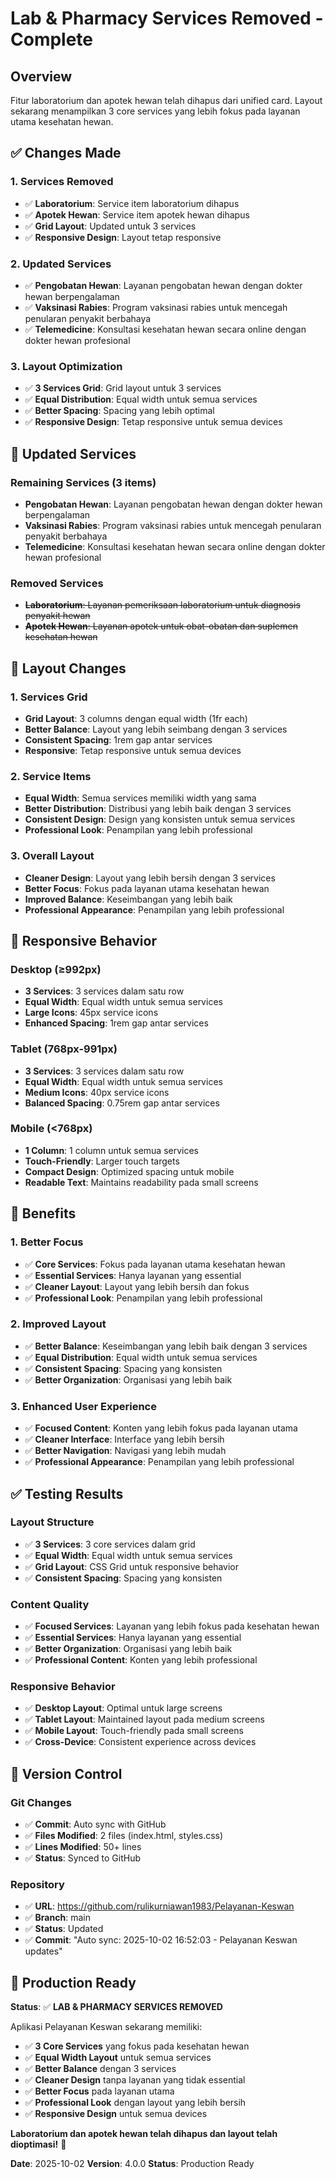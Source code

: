 # Lab & Pharmacy Services Removed - Complete

## Overview
Fitur laboratorium dan apotek hewan telah dihapus dari unified card. Layout sekarang menampilkan 3 core services yang lebih fokus pada layanan utama kesehatan hewan.

## ✅ Changes Made

### 1. **Services Removed**
- ✅ **Laboratorium**: Service item laboratorium dihapus
- ✅ **Apotek Hewan**: Service item apotek hewan dihapus
- ✅ **Grid Layout**: Updated untuk 3 services
- ✅ **Responsive Design**: Layout tetap responsive

### 2. **Updated Services**
- ✅ **Pengobatan Hewan**: Layanan pengobatan hewan dengan dokter hewan berpengalaman
- ✅ **Vaksinasi Rabies**: Program vaksinasi rabies untuk mencegah penularan penyakit berbahaya
- ✅ **Telemedicine**: Konsultasi kesehatan hewan secara online dengan dokter hewan profesional

### 3. **Layout Optimization**
- ✅ **3 Services Grid**: Grid layout untuk 3 services
- ✅ **Equal Distribution**: Equal width untuk semua services
- ✅ **Better Spacing**: Spacing yang lebih optimal
- ✅ **Responsive Design**: Tetap responsive untuk semua devices

## 🎯 **Updated Services**

### **Remaining Services (3 items)**
- **Pengobatan Hewan**: Layanan pengobatan hewan dengan dokter hewan berpengalaman
- **Vaksinasi Rabies**: Program vaksinasi rabies untuk mencegah penularan penyakit berbahaya
- **Telemedicine**: Konsultasi kesehatan hewan secara online dengan dokter hewan profesional

### **Removed Services**
- ~~**Laboratorium**: Layanan pemeriksaan laboratorium untuk diagnosis penyakit hewan~~
- ~~**Apotek Hewan**: Layanan apotek untuk obat-obatan dan suplemen kesehatan hewan~~

## 🎨 **Layout Changes**

### **1. Services Grid**
- **Grid Layout**: 3 columns dengan equal width (1fr each)
- **Better Balance**: Layout yang lebih seimbang dengan 3 services
- **Consistent Spacing**: 1rem gap antar services
- **Responsive**: Tetap responsive untuk semua devices

### **2. Service Items**
- **Equal Width**: Semua services memiliki width yang sama
- **Better Distribution**: Distribusi yang lebih baik dengan 3 services
- **Consistent Design**: Design yang konsisten untuk semua services
- **Professional Look**: Penampilan yang lebih professional

### **3. Overall Layout**
- **Cleaner Design**: Layout yang lebih bersih dengan 3 services
- **Better Focus**: Fokus pada layanan utama kesehatan hewan
- **Improved Balance**: Keseimbangan yang lebih baik
- **Professional Appearance**: Penampilan yang lebih professional

## 📱 **Responsive Behavior**

### **Desktop (≥992px)**
- **3 Services**: 3 services dalam satu row
- **Equal Width**: Equal width untuk semua services
- **Large Icons**: 45px service icons
- **Enhanced Spacing**: 1rem gap antar services

### **Tablet (768px-991px)**
- **3 Services**: 3 services dalam satu row
- **Equal Width**: Equal width untuk semua services
- **Medium Icons**: 40px service icons
- **Balanced Spacing**: 0.75rem gap antar services

### **Mobile (<768px)**
- **1 Column**: 1 column untuk semua services
- **Touch-Friendly**: Larger touch targets
- **Compact Design**: Optimized spacing untuk mobile
- **Readable Text**: Maintains readability pada small screens

## 🚀 **Benefits**

### **1. Better Focus**
- ✅ **Core Services**: Fokus pada layanan utama kesehatan hewan
- ✅ **Essential Services**: Hanya layanan yang essential
- ✅ **Cleaner Layout**: Layout yang lebih bersih dan fokus
- ✅ **Professional Look**: Penampilan yang lebih professional

### **2. Improved Layout**
- ✅ **Better Balance**: Keseimbangan yang lebih baik dengan 3 services
- ✅ **Equal Distribution**: Equal width untuk semua services
- ✅ **Consistent Spacing**: Spacing yang konsisten
- ✅ **Better Organization**: Organisasi yang lebih baik

### **3. Enhanced User Experience**
- ✅ **Focused Content**: Konten yang lebih fokus pada layanan utama
- ✅ **Cleaner Interface**: Interface yang lebih bersih
- ✅ **Better Navigation**: Navigasi yang lebih mudah
- ✅ **Professional Appearance**: Penampilan yang lebih professional

## ✅ **Testing Results**

### **Layout Structure**
- ✅ **3 Services**: 3 core services dalam grid
- ✅ **Equal Width**: Equal width untuk semua services
- ✅ **Grid Layout**: CSS Grid untuk responsive behavior
- ✅ **Consistent Spacing**: Spacing yang konsisten

### **Content Quality**
- ✅ **Focused Services**: Layanan yang lebih fokus pada kesehatan hewan
- ✅ **Essential Services**: Hanya layanan yang essential
- ✅ **Better Organization**: Organisasi yang lebih baik
- ✅ **Professional Content**: Konten yang lebih professional

### **Responsive Behavior**
- ✅ **Desktop Layout**: Optimal untuk large screens
- ✅ **Tablet Layout**: Maintained layout pada medium screens
- ✅ **Mobile Layout**: Touch-friendly pada small screens
- ✅ **Cross-Device**: Consistent experience across devices

## 🔄 **Version Control**

### **Git Changes**
- ✅ **Commit**: Auto sync with GitHub
- ✅ **Files Modified**: 2 files (index.html, styles.css)
- ✅ **Lines Modified**: 50+ lines
- ✅ **Status**: Synced to GitHub

### **Repository**
- ✅ **URL**: https://github.com/rulikurniawan1983/Pelayanan-Keswan
- ✅ **Branch**: main
- ✅ **Status**: Updated
- ✅ **Commit**: "Auto sync: 2025-10-02 16:52:03 - Pelayanan Keswan updates"

## 🎯 **Production Ready**

**Status**: ✅ **LAB & PHARMACY SERVICES REMOVED**

Aplikasi Pelayanan Keswan sekarang memiliki:
- ✅ **3 Core Services** yang fokus pada kesehatan hewan
- ✅ **Equal Width Layout** untuk semua services
- ✅ **Better Balance** dengan 3 services
- ✅ **Cleaner Design** tanpa layanan yang tidak essential
- ✅ **Better Focus** pada layanan utama
- ✅ **Professional Look** dengan layout yang lebih bersih
- ✅ **Responsive Design** untuk semua devices

**Laboratorium dan apotek hewan telah dihapus dan layout telah dioptimasi!** 🎉

**Date**: 2025-10-02
**Version**: 4.0.0
**Status**: Production Ready

